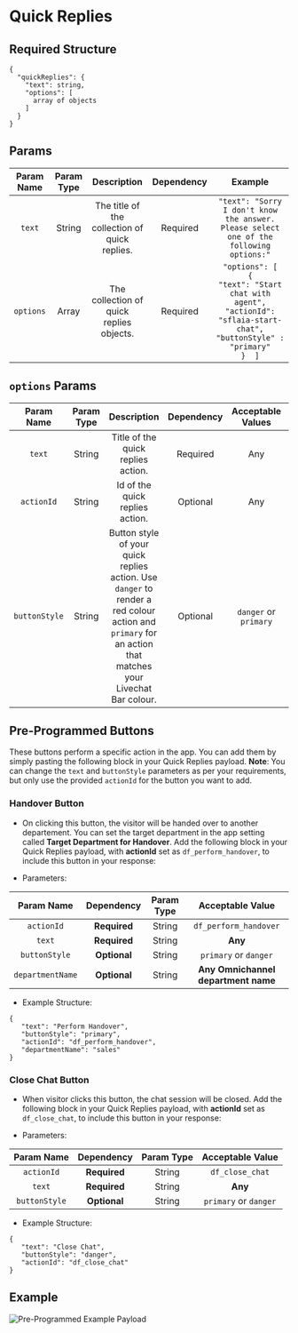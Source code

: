 # Quick Replies

## Required Structure
```
{
  "quickReplies": {
    "text": string,
    "options": [
      array of objects
    ]
  }
}
```

## Params

| **Param Name** | **Param Type** |                **Description**                | **Dependency** |                                                                         **Example**                                                                         |
|:--------------:|:--------------:|:---------------------------------------------:|:--------------:|:-----------------------------------------------------------------------------------------------------------------------------------------------------------:|
|     `text`     |     String     | The title of the collection of quick replies. |    Required    |                                 ``` "text": "Sorry I don't know the answer. Please select one of the following options:" ```                                |
|    `options`   |      Array     |    The collection of quick replies objects.   |    Required    | ``` "options": [       {         "text": "Start chat with agent",         "actionId": "sflaia-start-chat",         "buttonStyle" : "primary"       }  ] ``` |

## `options` Params

| **Param Name** | **Param Type** |                                                                      **Description**                                                                     | **Dependency** | **Acceptable Values** |               **Example**               |
|:--------------:|:--------------:|:--------------------------------------------------------------------------------------------------------------------------------------------------------:|:--------------:|:---------------------:|:---------------------------------------:|
|     `text`     |     String     |                                                            Title of the quick replies action.                                                            |    Required    |          Any          |       ``` "text": "Start Chat" ```      |
|   `actionId`   |     String     |                                                              Id of the quick replies action.                                                             |    Optional    |          Any          | ``` "actionId": "sflaia-start-chat" ``` |
|  `buttonStyle` |     String     | Button style of your quick replies action. Use `danger` to render a red colour action and `primary` for an action that matches your Livechat Bar colour. |    Optional    | `danger` or `primary` |     ``` "buttonStyle": "primary" ```    |

## Pre-Programmed Buttons

These buttons perform a specific action in the app. You can add them by simply pasting the following block in your Quick Replies payload. **Note**: You can change the `text` and `buttonStyle` parameters as per your requirements, but only use the provided `actionId` for the button you want to add.

### Handover Button

- On clicking this button, the visitor will be handed over to another departement. You can set the target department in the app setting called **Target Department for Handover**. Add the following block in your Quick Replies payload, with **actionId** set as `df_perform_handover`, to include this button in your response:

- Parameters:

|    Param Name    |  Dependency  | Param Type |           Acceptable Value          |
|:----------------:|:------------:|:----------:|:-----------------------------------:|
|    `actionId`    | **Required** |   String   |        `df_perform_handover`        |
|      `text`      | **Required** |   String   |               **Any**               |
|   `buttonStyle`  | **Optional** |   String   |        `primary` or `danger`        |
| `departmentName` | **Optional** |   String   | **Any Omnichannel department name** |

- Example Structure:

```
{
   "text": "Perform Handover",
   "buttonStyle": "primary",
   "actionId": "df_perform_handover",
   "departmentName": "sales"
}
```

### Close Chat Button

- When visitor clicks this button, the chat session will be closed. Add the following block in your Quick Replies payload, with **actionId** set as `df_close_chat`, to include this button in your response:

- Parameters:

|   Param Name  |  Dependency  | Param Type |    Acceptable Value   |
|:-------------:|:------------:|:----------:|:---------------------:|
|   `actionId`  | **Required** |   String   |    `df_close_chat`    |
|     `text`    | **Required** |   String   |        **Any**        |
| `buttonStyle` | **Optional** |   String   | `primary` or `danger` |

- Example Structure:

```
{
   "text": "Close Chat",
   "buttonStyle": "danger",
   "actionId": "df_close_chat"
}
```

## Example

![Pre-Programmed Example Payload](https://user-images.githubusercontent.com/41849970/92283593-d5e70a80-ef1d-11ea-8860-e91a4980515f.png)